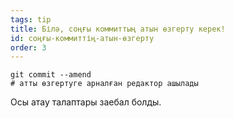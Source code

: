 ```yaml
---
tags: tip
title: Білә, соңғы коммиттың атын өзгерту керек!
id: соңғы-коммиттің-атын-өзгерту
order: 3
---
```

```git
git commit --amend
# атты өзгертуге арналған редактор ашылады
```

Осы атау талаптары заебал болды.
